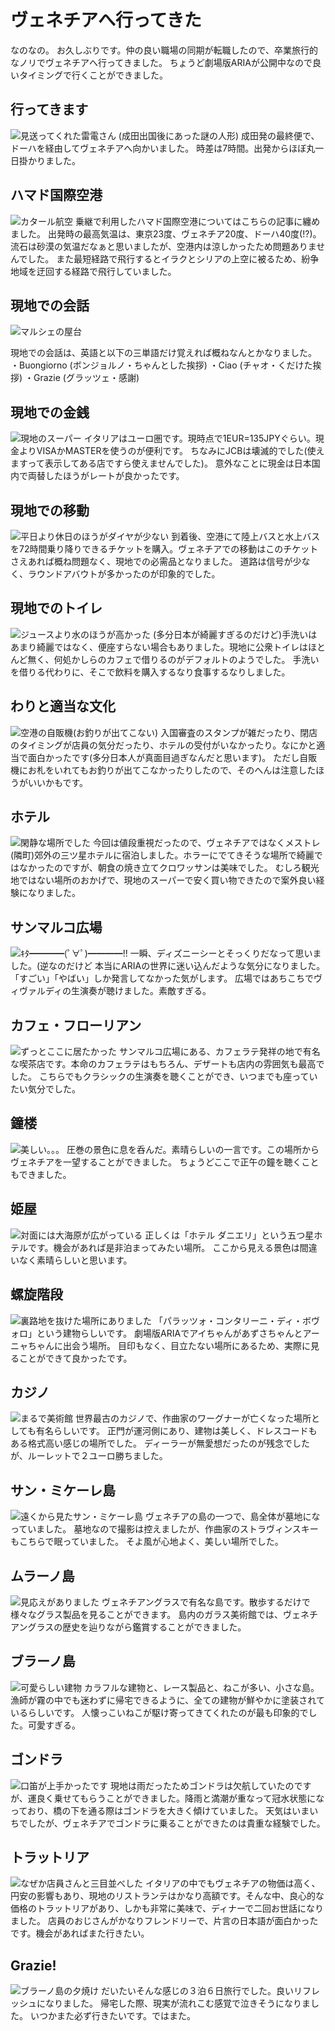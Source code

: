 # ヴェネチアへ行ってきた
なのなの。
お久しぶりです。仲の良い職場の同期が転職したので、卒業旅行的なノリでヴェネチアへ行ってきました。
ちょうど劇場版ARIAが公開中なので良いタイミングで行くことができました。

## 行ってきます
![見送ってくれた雷電さん (成田出国後にあった謎の人形)](https://static.kurokuroworks.net/www/articles/travel-venezia/images/002.jpg)
成田発の最終便で、ドーハを経由してヴェネチアへ向かいました。
時差は7時間。出発からほぼ丸一日掛かりました。

## ハマド国際空港
![カタール航空](https://static.kurokuroworks.net/www/articles/travel-venezia/images/003.jpg)
乗継で利用したハマド国際空港についてはこちらの記事に纏めました。
出発時の最高気温は、東京23度、ヴェネチア20度、ドーハ40度(!?)。
流石は砂漠の気温だなぁと思いましたが、空港内は涼しかったため問題ありませんでした。
また最短経路で飛行するとイラクとシリアの上空に被るため、紛争地域を迂回する経路で飛行していました。

## 現地での会話
![マルシェの屋台](https://static.kurokuroworks.net/www/articles/travel-venezia/images/004.jpg)

現地での会話は、英語と以下の三単語だけ覚えれば概ねなんとかなりました。
・Buongiorno (ボンジョルノ・ちゃんとした挨拶)
・Ciao (チャオ・くだけた挨拶)
・Grazie (グラッツェ・感謝)

## 現地での金銭
![現地のスーパー](https://static.kurokuroworks.net/www/articles/travel-venezia/images/005.jpg)
イタリアはユーロ圏です。現時点で1EUR=135JPYぐらい。現金よりVISAかMASTERを使うのが便利です。
ちなみにJCBは壊滅的でした(使えますって表示してある店ですら使えませんでした)。
意外なことに現金は日本国内で両替したほうがレートが良かったです。

## 現地での移動
![平日より休日のほうがダイヤが少ない](https://static.kurokuroworks.net/www/articles/travel-venezia/images/006.jpg)
到着後、空港にて陸上バスと水上バスを72時間乗り降りできるチケットを購入。ヴェネチアでの移動はこのチケットさえあれば概ね問題なく、現地での必需品となりました。
道路は信号が少なく、ラウンドアバウトが多かったのが印象的でした。

## 現地でのトイレ
![ジュースより水のほうが高かった](https://static.kurokuroworks.net/www/articles/travel-venezia/images/007.jpg)
(多分日本が綺麗すぎるのだけど)手洗いはあまり綺麗ではなく、便座すらない場合もありました。現地に公衆トイレはほとんど無く、何処かしらのカフェで借りるのがデフォルトのようでした。
手洗いを借りる代わりに、そこで飲料を購入するなり食事するなりしました。

## わりと適当な文化
![空港の自販機(お釣りが出てこない)](https://static.kurokuroworks.net/www/articles/travel-venezia/images/008.jpg)
入国審査のスタンプが雑だったり、閉店のタイミングが店員の気分だったり、ホテルの受付がいなかったり。なにかと適当で面白かったです(多分日本人が真面目過ぎなんだと思います)。
ただし自販機にお札をいれてもお釣りが出てこなかったりしたので、そのへんは注意したほうがいいかもです。

## ホテル
![閑静な場所でした](https://static.kurokuroworks.net/www/articles/travel-venezia/images/009.jpg)
今回は値段重視だったので、ヴェネチアではなくメストレ(隣町)郊外の三ツ星ホテルに宿泊しました。ホラーにでてきそうな場所で綺麗ではなかったのですが、朝食の焼き立てクロワッサンは美味でした。
むしろ観光地ではない場所のおかげで、現地のスーパーで安く買い物できたので案外良い経験になりました。

## サンマルコ広場
![ｷﾀ━━━━(ﾟ∀ﾟ)━━━━!!](https://static.kurokuroworks.net/www/articles/travel-venezia/images/010.jpg)
一瞬、ディズニーシーとそっくりだなって思いました。(逆なのだけど
本当にARIAの世界に迷い込んだような気分になりました。「すごい」「やばい」しか発言してなかった気がします。
広場ではあちこちでヴィヴァルディの生演奏が聴けました。素敵すぎる。

## カフェ・フローリアン
![ずっとここに居たかった](https://static.kurokuroworks.net/www/articles/travel-venezia/images/011.jpg)
サンマルコ広場にある、カフェラテ発祥の地で有名な喫茶店です。本命のカフェラテはもちろん、デザートも店内の雰囲気も最高でした。
こちらでもクラシックの生演奏を聴くことができ、いつまでも座っていたい気分でした。

## 鐘楼
![美しい。。。](https://static.kurokuroworks.net/www/articles/travel-venezia/images/012.jpg)
圧巻の景色に息を呑んだ。素晴らしいの一言です。この場所からヴェネチアを一望することができました。
ちょうどここで正午の鐘を聴くこともできました。

## 姫屋
![対面には大海原が広がっている](https://static.kurokuroworks.net/www/articles/travel-venezia/images/013.jpg)
正しくは「ホテル ダニエリ」という五つ星ホテルです。機会があれば是非泊まってみたい場所。
ここから見える景色は間違いなく素晴らしいと思います。

## 螺旋階段
![裏路地を抜けた場所にありました](https://static.kurokuroworks.net/www/articles/travel-venezia/images/014.jpg)
「パラッツォ・コンタリーニ・ディ・ボヴォロ」という建物らしいです。
劇場版ARIAでアイちゃんがあずさちゃんとアーニャちゃんに出会う場所。
目印もなく、目立たない場所にあるため、実際に見ることができて良かったです。

## カジノ
![まるで美術館](https://static.kurokuroworks.net/www/articles/travel-venezia/images/015.jpg)
世界最古のカジノで、作曲家のワーグナーが亡くなった場所としても有名らしいです。
正門が運河側にあり、建物は美しく、ドレスコードもある格式高い感じの場所でした。
ディーラーが無愛想だったのが残念でしたが、ルーレットで２ユーロ勝ちました。

## サン・ミケーレ島
![遠くから見たサン・ミケーレ島](https://static.kurokuroworks.net/www/articles/travel-venezia/images/016.jpg)
ヴェネチアの島の一つで、島全体が墓地になっていました。
墓地なので撮影は控えましたが、作曲家のストラヴィンスキーもこちらで眠っていました。
そよ風が心地よく、美しい場所でした。

## ムラーノ島
![見応えがありました](https://static.kurokuroworks.net/www/articles/travel-venezia/images/017.jpg)
ヴェネチアングラスで有名な島です。散歩するだけで様々なグラス製品を見ることができます。
島内のガラス美術館では、ヴェネチアングラスの歴史を辿りながら鑑賞することができました。

## ブラーノ島
![可愛らしい建物](https://static.kurokuroworks.net/www/articles/travel-venezia/images/018.jpg)
カラフルな建物と、レース製品と、ねこが多い、小さな島。漁師が霧の中でも迷わずに帰宅できるように、全ての建物が鮮やかに塗装されているらしいです。
人懐っこいねこが駆け寄ってきてくれたのが最も印象的でした。可愛すぎる。

## ゴンドラ
![口笛が上手かったです](https://static.kurokuroworks.net/www/articles/travel-venezia/images/019.jpg)
現地は雨だったためゴンドラは欠航していたのですが、運良く乗せてもらうことができました。降雨と満潮が重なって冠水状態になっており、橋の下を通る際はゴンドラを大きく傾けていました。
天気はいまいちでしたが、ヴェネチアでゴンドラに乗ることができたのは貴重な経験でした。

## トラットリア
![なぜか店員さんと三目並べした](https://static.kurokuroworks.net/www/articles/travel-venezia/images/020.jpg)
イタリアの中でもヴェネチアの物価は高く、円安の影響もあり、現地のリストランテはかなり高額です。そんな中、良心的な価格のトラットリアがあり、しかも非常に美味で、ディナーで二回お世話になりました。
店員のおじさんがかなりフレンドリーで、片言の日本語が面白かったです。機会があればまた行きたい。

## Grazie!
![ブラーノ島の夕焼け](https://static.kurokuroworks.net/www/articles/travel-venezia/images/021.jpg)
だいたいそんな感じの３泊６日旅行でした。良いリフレッシュになりました。
帰宅した際、現実が流れこむ感覚で泣きそうになりました。
いつかまた必ず行きたいです。ではまた。
